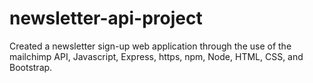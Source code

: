 # newsletter-api-project
Created a newsletter sign-up web application through the use of the mailchimp API, Javascript, Express, https, npm, Node, HTML, CSS, and Bootstrap.
